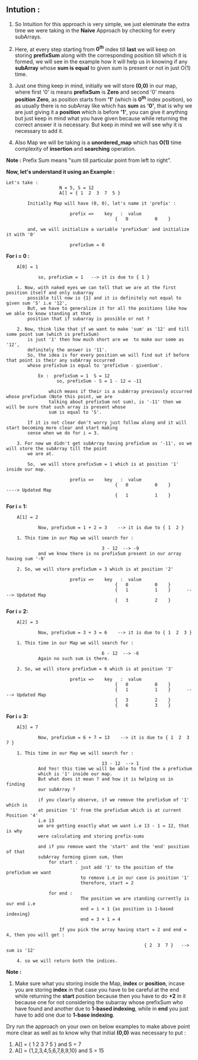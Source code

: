 ## Intution :
1. So Intuition for this approach is very simple, we just eleminate the extra time we were taking in the **Naive** Approach by checking 
    for every subArrays.<br>

2. Here, at every step starting from **0<sup>th</sup>** index till **last** we will keep on storing **prefixSum** along with the 
    corresponding position till which it is formed, we will see in the example how it will help us in knowing if any **subArray** whose **sum
    is equal** to given sum is present or not in just O(1) time.

3. Just one thing keep in mind, initially we will store **(0,0)** in our map, where first '0' is means **prefixSum** is **Zero** and second '0' means
    **position Zero**, as position starts from **'1'** (which is **0<sup>th</sup>** index position), so as usually there is no subArray like which 
    has **sum** as **'0'**, that is why we are just giving it a **position** which is before **'1'**, you can give it anything but just keep in mind 
    what you have given because while returning the correct answer it is necessary.
    But keep in mind we will see why it is necessary to add it.

4. Also Map we will be taking is a **unordered_map** which has **O(1)** time complexity of **insertion** and **searching** operation.

**Note :** Prefix Sum means "sum till particular point from left to right".

**Now, let's understand it using an Example :**
```
Let's take :
                    N = 5, S = 12   
                    A[] = { 1  2  3  7  5 }

        Initially Map will have (0, 0), let's name it 'prefix' :

                        prefix =>    key   :  value     
                                         {   0          0    } 

        and, we will initialize a variable 'prefixSum' and initialize it with '0'

                        prefixSum = 0
``` 

**For i = 0 :**
```
    A[0] = 1

            so, prefixSum = 1   --> it is due to { 1 }
    
    1. Now, with naked eyes we can tell that we are at the first position itself and only subarray 
        possible till now is {1} and it is definitely not equal to given sum 'S' i.e '12',
        But, we have to generalize it for all the positions like how we able to know standing at that
        position that if subarray is possible or not ?
    
    2. Now, think like that if we want to make 'sum' as '12' and till some point sum (which is prefixSum)
        is just '1' then how much short are we  to make our some as '12',
        definitely the answer is '11'.
        So, the idea is for every position we will find out if before that point is their any subArray occurred
        whose prefixSum is equal to 'prefixSum - givenSum'.

            Ex :  prefixSum = 1  S = 12
                   so, prefixSum - S = 1 - 12 = -11 
                
                which means if their is a subArray previously occurred whose prefixSum (Note this point, we are
                talking about prefixSum not sum), is '-11' then we will be sure that such array is present whose
                sum is equal to 'S'.
    
        If it is not clear don't worry just follow along and it will start becoming more clear and start making 
        sense when we do for i = 3. 

    3. For now we didn't get subArray having prefixSum as '-11', so we will store the subArray till the point
        we are at.

        So,  we will store prefixSum = 1 which is at position '1' inside our map.
    
                        prefix =>    key   :  value       
                                         {   0          0    }        ----> Updated Map 
                                         {   1          1    }
```

**For i = 1:**
```
    A[1] = 2

            Now, prefixSum = 1 + 2 = 3    --> it is due to { 1  2 }
    
    1. This time in our Map we will search for :
                    
                                    3 - 12  --> -9 
            and we know there is no prefixSum present in our array having sum '-9'
            
    2. So, we will store prefixSum = 3 which is at position '2'
    
                        prefix =>    key   :  value       
                                         {   0          0    }        
                                         {   1          1    }      ----> Updated Map
                                         {   3          2    }
```

**For i = 2:**
```
    A[2] = 3

            Now, prefixSum = 3 + 3 = 6    --> it is due to { 1  2  3 }
    
    1. This time in our Map we will search for :
                    
                                    6 - 12  --> -6
            Again no such sum is there.
            
    2. So, we will store prefixSum = 6 which is at position '3'
    
                        prefix =>    key   :  value       
                                         {   0          0    }        
                                         {   1          1    }      ----> Updated Map
                                         {   3          2    }
                                         {   6          3    }
```

**For i = 3:**
```
    A[3] = 7

            Now, prefixSum = 6 + 7 = 13    --> it is due to { 1  2  3  7 }
    
    1. This time in our Map we will search for :
                    
                                    13 - 12  --> 1
            And Yes! this time we will be able to find the a prefixSum 
            which is '1' inside our map.
            But what does it mean ? and how it is helping us in finding 
            our subArray ?  

            if you clearly observe, if we remove the prefixSum of '1' which is
            at position '1' from the prefixSum which is at current Position '4'
            i.e 13 
            we are getting exactly what we want i.e 13 - 1 = 12, that is why
            were calculating and storing prefix-sums

            and if you remove want the 'start' and the 'end' position of that
            subArray forming given sum, then 
                for start :
                            just add '1' to the position of the prefixSum we want 
                            to remove i.e in our case is position '1' 
                            therefore, start = 2
                
                for end :
                            The position we are standing currently is our end i.e
                            end = i + 1 {as position is 1-based indexing}
                            end = 3 + 1 = 4

                    If you pick the array having start = 2 and end = 4, then you will get :

                                                    { 2  3  7 }   --> sum is '12'

    4. so we will return both the indices.
```

**Note :** 
1. Make sure what you storing inside the Map, **index** or **position**, incase you are storing **index** in that case you 
    have to be careful at the end while returning the **start** position because then you have to do **+2** in it because 
    one for not considering the subarray whose prefixSum who have found and another due to **1-based indexing**, while
    in **end** you just have to add one due to **1-base indexing**.


Dry run the approach on your own on below examples to make above point more clear as well as to know why that initial
**(0,0)** was necessary to put :  
1. A[] = { 1  2  3  7  5 }  and S = 7
2. A[] = {1,2,3,4,5,6,7,8,9,10} and S = 15
